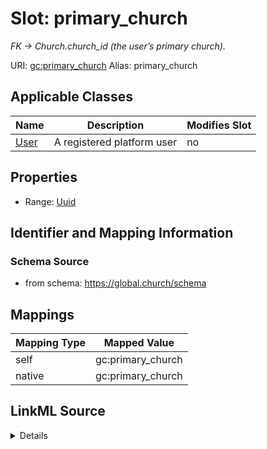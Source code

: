 

# Slot: primary_church 


_FK → Church.church_id (the user’s primary church)._





URI: [gc:primary_church](https://global.church/schema/primary_church)
Alias: primary_church

<!-- no inheritance hierarchy -->





## Applicable Classes

| Name | Description | Modifies Slot |
| --- | --- | --- |
| [User](User.md) | A registered platform user |  no  |






## Properties

* Range: [Uuid](Uuid.md)




## Identifier and Mapping Information






### Schema Source


* from schema: https://global.church/schema




## Mappings

| Mapping Type | Mapped Value |
| ---  | ---  |
| self | gc:primary_church |
| native | gc:primary_church |




## LinkML Source

<details>
```yaml
name: primary_church
description: FK → Church.church_id (the user’s primary church).
from_schema: https://global.church/schema
rank: 1000
alias: primary_church
domain_of:
- User
range: uuid

```
</details>